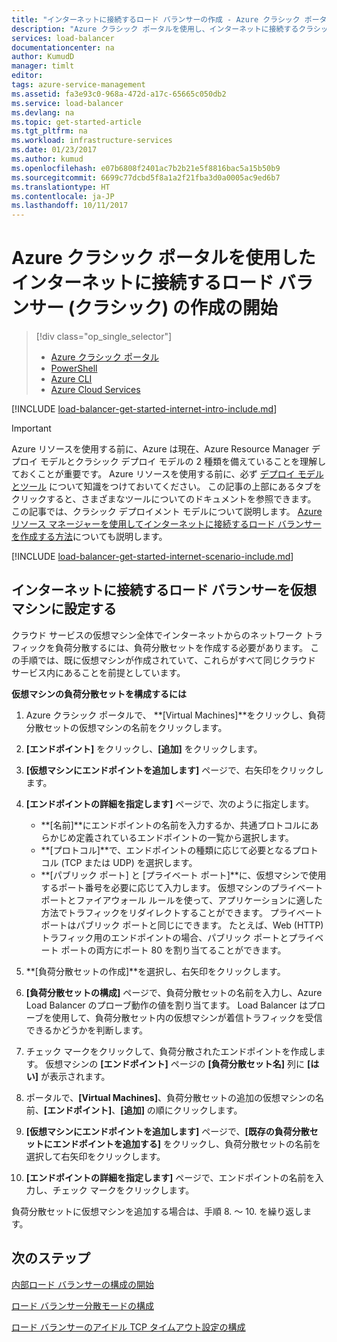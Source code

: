 ```yaml
---
title: "インターネットに接続するロード バランサーの作成 - Azure クラシック ポータル | Microsoft Docs"
description: "Azure クラシック ポータルを使用し、インターネットに接続するクラシック デプロイ モデルのロード バランサーを作成する方法について説明します"
services: load-balancer
documentationcenter: na
author: KumudD
manager: timlt
editor: 
tags: azure-service-management
ms.assetid: fa3e93c0-968a-472d-a17c-65665c050db2
ms.service: load-balancer
ms.devlang: na
ms.topic: get-started-article
ms.tgt_pltfrm: na
ms.workload: infrastructure-services
ms.date: 01/23/2017
ms.author: kumud
ms.openlocfilehash: e07b6808f2401ac7b2b21e5f8816bac5a15b50b9
ms.sourcegitcommit: 6699c77dcbd5f8a1a2f21fba3d0a0005ac9ed6b7
ms.translationtype: HT
ms.contentlocale: ja-JP
ms.lasthandoff: 10/11/2017
---
```

# <a name="get-started-creating-an-internet-facing-load-balancer-classic-in-the-azure-classic-portal"></a>Azure クラシック ポータルを使用したインターネットに接続するロード バランサー (クラシック) の作成の開始

> [!div class="op_single_selector"]
> * [Azure クラシック ポータル](../load-balancer/load-balancer-get-started-internet-classic-portal.md)
> * [PowerShell](../load-balancer/load-balancer-get-started-internet-classic-ps.md)
> * [Azure CLI](../load-balancer/load-balancer-get-started-internet-classic-cli.md)
> * [Azure Cloud Services](../load-balancer/load-balancer-get-started-internet-classic-cloud.md)

[!INCLUDE [load-balancer-get-started-internet-intro-include.md](../../includes/load-balancer-get-started-internet-intro-include.md)]

> [!IMPORTANT]
> Azure リソースを使用する前に、Azure は現在、Azure Resource Manager デプロイ モデルとクラシック デプロイ モデルの 2 種類を備えていることを理解しておくことが重要です。 Azure リソースを使用する前に、必ず [デプロイ モデルとツール](../azure-classic-rm.md) について知識をつけておいてください。 この記事の上部にあるタブをクリックすると、さまざまなツールについてのドキュメントを参照できます。 この記事では、クラシック デプロイメント モデルについて説明します。 [Azure リソース マネージャーを使用してインターネットに接続するロード バランサーを作成する方法](load-balancer-get-started-internet-arm-ps.md)についても説明します。

[!INCLUDE [load-balancer-get-started-internet-scenario-include.md](../../includes/load-balancer-get-started-internet-scenario-include.md)]

## <a name="set-up-an-internet-facing-load-balancer-for-virtual-machines"></a>インターネットに接続するロード バランサーを仮想マシンに設定する

クラウド サービスの仮想マシン全体でインターネットからのネットワーク トラフィックを負荷分散するには、負荷分散セットを作成する必要があります。 この手順では、既に仮想マシンが作成されていて、これらがすべて同じクラウド サービス内にあることを前提としています。

**仮想マシンの負荷分散セットを構成するには**

1. Azure クラシック ポータルで、 **[Virtual Machines]**をクリックし、負荷分散セットの仮想マシンの名前をクリックします。
2. **[エンドポイント]** をクリックし、**[追加]** をクリックします。
3. **[仮想マシンにエンドポイントを追加します]** ページで、右矢印をクリックします。
4. **[エンドポイントの詳細を指定します]** ページで、次のように指定します。

   * **[名前]**にエンドポイントの名前を入力するか、共通プロトコルにあらかじめ定義されているエンドポイントの一覧から選択します。
   * **[プロトコル]**で、エンドポイントの種類に応じて必要となるプロトコル (TCP または UDP) を選択します。
   * **[パブリック ポート] と [プライベート ポート]**に、仮想マシンで使用するポート番号を必要に応じて入力します。 仮想マシンのプライベート ポートとファイアウォール ルールを使って、アプリケーションに適した方法でトラフィックをリダイレクトすることができます。 プライベート ポートはパブリック ポートと同じにできます。 たとえば、Web (HTTP) トラフィック用のエンドポイントの場合、パブリック ポートとプライベート ポートの両方にポート 80 を割り当てることができます。

5. **[負荷分散セットの作成]**を選択し、右矢印をクリックします。
6. **[負荷分散セットの構成]** ページで、負荷分散セットの名前を入力し、Azure Load Balancer のプローブ動作の値を割り当てます。 Load Balancer はプローブを使用して、負荷分散セット内の仮想マシンが着信トラフィックを受信できるかどうかを判断します。
7. チェック マークをクリックして、負荷分散されたエンドポイントを作成します。 仮想マシンの **[エンドポイント]** ページの **[負荷分散セット名]** 列に **[はい]** が表示されます。
8. ポータルで、**[Virtual Machines]**、負荷分散セットの追加の仮想マシンの名前、**[エンドポイント]**、**[追加]** の順にクリックします。
9. **[仮想マシンにエンドポイントを追加します]** ページで、**[既存の負荷分散セットにエンドポイントを追加する]** をクリックし、負荷分散セットの名前を選択して右矢印をクリックします。
10. **[エンドポイントの詳細を指定します]** ページで、エンドポイントの名前を入力し、チェック マークをクリックします。

負荷分散セットに仮想マシンを追加する場合は、手順 8. ～ 10. を繰り返します。

## <a name="next-steps"></a>次のステップ

[内部ロード バランサーの構成の開始](load-balancer-get-started-ilb-arm-ps.md)

[ロード バランサー分散モードの構成](load-balancer-distribution-mode.md)

[ロード バランサーのアイドル TCP タイムアウト設定の構成](load-balancer-tcp-idle-timeout.md)
